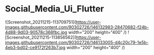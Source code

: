 # Social_Media_Ui_Flutter

![Screenshot_20211215-113709751](https://user-images.githubusercontent.com/90302726/146132983-28470682-f24b-4d88-9d03-90578c368fbc.jpg width="200" height="400" /)
![Screenshot_20211215-113856562](https://user-images.githubusercontent.com/90302726/146133005-d4c20c79-1e5b-4eb3-bd02-ce9172f263b7.jpg width="200" height="400" /)


